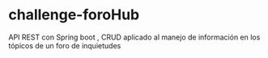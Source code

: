 # challenge-foroHub
API REST con Spring boot , CRUD aplicado al manejo de información en los tópicos de un foro de inquietudes
